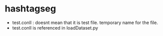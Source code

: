 # hashtagseg

- test.conll : doesnt mean that it is test file. temporary name for the file. 
- test.conll is referenced in loadDataset.py

